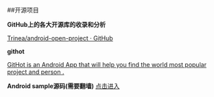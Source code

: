 ##开源项目


**GitHub上的各大开源库的收录和分析**

[Trinea/android-open-project · GitHub](https://github.com/Trinea/android-open-project)

**githot**

[GitHot is an Android App that will help you find the world most popular project and person .](https://github.com/andyiac/githot)

**Android sample源码(需要翻墙)**
[点击进入](https://android.googlesource.com/platform/development/+/master/samples)